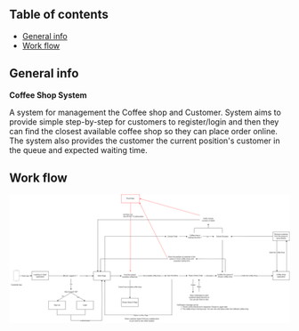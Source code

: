 ## Table of contents
* [General info](#general-info)
* [Work flow](#work-flow)

## General info 
**Coffee Shop System**

A system for management the Coffee shop and Customer. System aims to provide simple step-by-step for customers to register/login and then they can find the closest available coffee shop so they can place order online. The system also provides the customer the current position's customer in the queue and expected waiting time.
## Work flow
![alt text](https://github.com/chickendje02/coffee-shop-system/blob/main/workflow.drawio.png)
